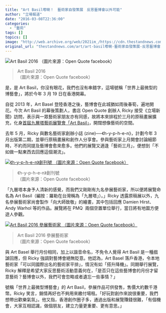 ```yaml
---
title: "Art Basil嚟喇！　藝術家自發策展　反思藝博會以外可能"
author: "立場報道"
date: "2016-03-08T22:36:00"
categories:
  - "藝術"
tags: []
topics: []
image: "http://web.archive.org/web/2021im_/https://cdn.thestandnews.com/media/photos/cache/12841250_469369916595301_7562808699459125334_o_F7vqm_1200x0.jpg"
original_url: "thestandnews.com/art/art-basil嚟喇-藝術家自發策展-反思藝博會以外可能"
---
```

![Art Basil 2016
（圖片來源：Open Quote facebook）](http://web.archive.org/web/2021im_/https://cdn.thestandnews.com/media/photos/cache/12841250_469369916595301_7562808699459125334_o_F7vqm_1200x0.jpg)

> Art Basil 2016  
（圖片來源：Open Quote facebook）

是，是 Art Basil，你沒有眼花，我們也沒有串錯字，這場號稱「世界上最微型的博藝會」，將於今年 3 月 19 日在香港開幕。

自從 2013 年，Art Basel 登陸香港之後，藝博會在此城猶如雨後春筍，遍地開花。今次 Art Basil 的幕後策劃人，書店 Open Quote 創辦人 Ricky 接受《立場新聞》訪問，表示與一眾藝術家朋友亦有同感，故將本來排程於三月的原稿畫展擴充，化身[首屆九層塔藝術展覽會「Art Basil」](http://web.archive.org/web/20210629032034/https://www.facebook.com/events/1075559325799142/)，開闊想像藝術的空間。

去年 5 月，Ricky 與數名藝術家創辦小誌 (zine)──《h-y-p-h-e-n》，計劃今年 3 月出版第二期，並舉行原稿畫展和創作人分享會。參與藝術家上月開會討論細節時，不約而同提及藝博會愈來愈多。他們的展覽又適逢「藝術三月」，便想到「不如做一點東西去回應這個潮流」。

[![《h-y-p-h-e-n》創刊號
（圖片來源：Open Quote facebook）](http://web.archive.org/web/2021im_/https://cdn.thestandnews.com/media/photos/cache/20130_367424606789833_5226395039286354303_n_Dy8v1_1200x0.jpg)](http://web.archive.org/web/20210629032034/https://cdn.thestandnews.com/media/photos/cache/20130_367424606789833_5226395039286354303_n_Dy8v1_1200x0.jpg)

> 《h-y-p-h-e-n》創刊號  
（圖片來源：Open Quote facebook）

「九層塔本身予人清新的感覺，而我們又剛剛有九名參展藝術家，所以便將展覽命名為 Art Basil（編按：羅勒在台灣稱為「九層塔」）。」Ricky 透露原稿展以外，九名參展藝術家尚會製作「向大師致敬」的繪畫，其中包括回應 Damien Hirst、Andy Warhol 等的作品。展覽將在 PMQ  兩個空置單位舉行，當日將有地圖方便遊人參觀。

[![Art Basil 2016 參展藝術家
（圖片來源：Open Quote facebook）](http://web.archive.org/web/2021im_/https://cdn.thestandnews.com/media/photos/cache/12794920_469371776595115_5137716127621855275_o_fkDD0_1200x0.jpg)](http://web.archive.org/web/20210629032034/https://cdn.thestandnews.com/media/photos/cache/12794920_469371776595115_5137716127621855275_o_fkDD0_1200x0.jpg)

> Art Basil 2016 參展藝術家  
（圖片來源：Open Quote facebook）

與 Art Basel 舉行月份相同，加上以諧音命名，不免令人覺得 Art Basil 是一種戲謔回應，但 Ricky 強調對藝博會絕無貶意。他認為，Art Basel 落戶香港，令本地藝術家「可以同國際出名的藝術家平排」，情況有如「搭升降機」。同期舉行展覽，Ricky 解釋是希望大家反思藝術活動意義何在，「是否只在這些藝博會的月份才留意藝術？藝博會以外，我們可會忽略或者遺忘一些事情？」

號稱「世界上最微型博藝會」的 Art Basil，參展作品可供發售，售價大約數千港幣。Ricky 笑言，銷情再好也不夠用來繳付場租。「好玩對創作來說很重要，我們想帶出歡樂氣氛」。他又指，香港創作圈子多，通過出版和展覽賺錢很難，「有個機會，大家互相認識，做個朋友，建立力量更重要、更有意思。」